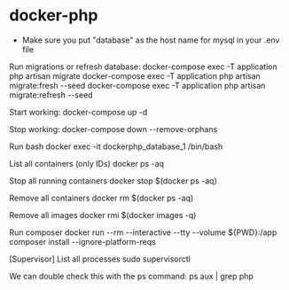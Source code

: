 # docker-php

- Make sure you put "database" as the host name for mysql in your .env file

Run migrations or refresh database:
docker-compose exec -T application php artisan migrate
docker-compose exec -T application php artisan migrate:fresh --seed
docker-compose exec -T application php artisan migrate:refresh --seed


Start working:
docker-compose up -d

Stop working:
docker-compose down --remove-orphans


Run bash
docker exec -it dockerphp_database_1 /bin/bash

List all containers (only IDs)
docker ps -aq

Stop all running containers
docker stop $(docker ps -aq)

Remove all containers
docker rm $(docker ps -aq)

Remove all images
docker rmi $(docker images -q)


Run composer
docker run --rm --interactive --tty --volume ${PWD}:/app composer install --ignore-platform-reqs


[Supervisor]
List all processes
sudo supervisorctl 

We can double check this with the ps command:
ps aux | grep php